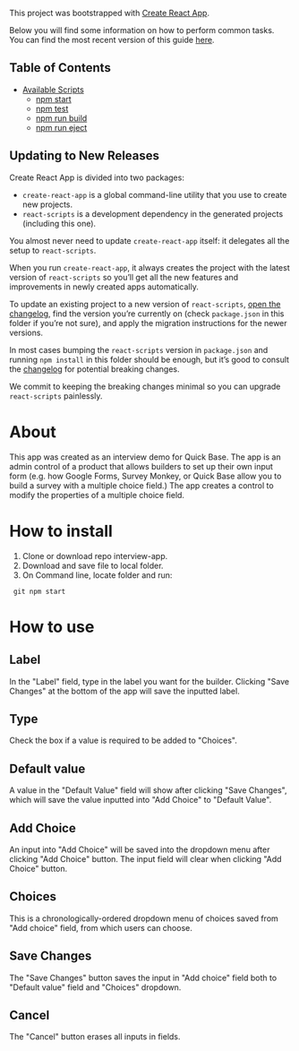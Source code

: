 This project was bootstrapped with [Create React App](https://github.com/facebookincubator/create-react-app).

Below you will find some information on how to perform common tasks.<br>
You can find the most recent version of this guide [here](https://github.com/facebookincubator/create-react-app/blob/master/packages/react-scripts/template/README.md).

## Table of Contents

- [Available Scripts](#available-scripts)
  - [npm start](#npm-start)
  - [npm test](#npm-test)
  - [npm run build](#npm-run-build)
  - [npm run eject](#npm-run-eject)


## Updating to New Releases

Create React App is divided into two packages:

* `create-react-app` is a global command-line utility that you use to create new projects.
* `react-scripts` is a development dependency in the generated projects (including this one).

You almost never need to update `create-react-app` itself: it delegates all the setup to `react-scripts`.

When you run `create-react-app`, it always creates the project with the latest version of `react-scripts` so you’ll get all the new features and improvements in newly created apps automatically.

To update an existing project to a new version of `react-scripts`, [open the changelog](https://github.com/facebookincubator/create-react-app/blob/master/CHANGELOG.md), find the version you’re currently on (check `package.json` in this folder if you’re not sure), and apply the migration instructions for the newer versions.

In most cases bumping the `react-scripts` version in `package.json` and running `npm install` in this folder should be enough, but it’s good to consult the [changelog](https://github.com/facebookincubator/create-react-app/blob/master/CHANGELOG.md) for potential breaking changes.

We commit to keeping the breaking changes minimal so you can upgrade `react-scripts` painlessly.

# About

This app was created as an interview demo for Quick Base. The app is an admin control of a product that allows builders to set up their own input form (e.g. how Google Forms, Survey Monkey, or Quick Base allow you to build a survey with a multiple choice field.) The app creates a control to modify the properties of a multiple choice field. 

# How to install
1. Clone or download repo interview-app.
2. Download and save file to local folder.
3. On Command line, locate folder and run:

```
 git npm start

```

# How to use

## Label
In the "Label" field, type in the label you want for the builder. Clicking "Save Changes" at the bottom of the app will save the inputted label. 

## Type
Check the box if a value is required to be added to "Choices".

## Default value
A value in the "Default Value" field will show after clicking "Save Changes", which will save the value inputted into "Add Choice" to "Default Value".

## Add Choice
An input into "Add Choice" will be saved into the dropdown menu after clicking "Add Choice" button. The input field will clear when clicking "Add Choice" button. 

## Choices
This is a chronologically-ordered dropdown menu of choices saved from "Add choice" field, from which users can choose.

## Save Changes
The "Save Changes" button saves the input in "Add choice" field both to "Default value" field and "Choices" dropdown.

## Cancel
The "Cancel" button erases all inputs in fields. 

